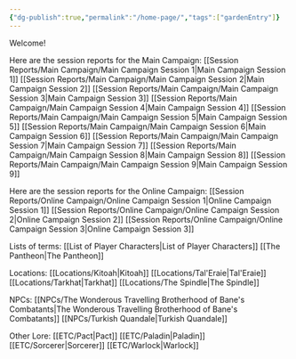 ```yaml
---
{"dg-publish":true,"permalink":"/home-page/","tags":["gardenEntry"]}
---
```


Welcome!

Here are the session reports for the Main Campaign:
[[Session Reports/Main Campaign/Main Campaign Session 1\|Main Campaign Session 1]]
[[Session Reports/Main Campaign/Main Campaign Session 2\|Main Campaign Session 2]]
[[Session Reports/Main Campaign/Main Campaign Session 3\|Main Campaign Session 3]]
[[Session Reports/Main Campaign/Main Campaign Session 4\|Main Campaign Session 4]]
[[Session Reports/Main Campaign/Main Campaign Session 5\|Main Campaign Session 5]]
[[Session Reports/Main Campaign/Main Campaign Session 6\|Main Campaign Session 6]]
[[Session Reports/Main Campaign/Main Campaign Session 7\|Main Campaign Session 7]]
[[Session Reports/Main Campaign/Main Campaign Session 8\|Main Campaign Session 8]]
[[Session Reports/Main Campaign/Main Campaign Session 9\|Main Campaign Session 9]]

Here are the session reports for the Online Campaign:
[[Session Reports/Online Campaign/Online Campaign Session 1\|Online Campaign Session 1]]
[[Session Reports/Online Campaign/Online Campaign Session 2\|Online Campaign Session 2]]
[[Session Reports/Online Campaign/Online Campaign Session 3\|Online Campaign Session 3]]

Lists of terms:
[[List of Player Characters\|List of Player Characters]]
[[The Pantheon\|The Pantheon]]

Locations:
[[Locations/Kitoah\|Kitoah]]
[[Locations/Tal'Eraie\|Tal'Eraie]]
[[Locations/Tarkhat\|Tarkhat]]
[[Locations/The Spindle\|The Spindle]]

NPCs:
[[NPCs/The Wonderous Travelling Brotherhood of Bane's Combatants\|The Wonderous Travelling Brotherhood of Bane's Combatants]]
[[NPCs/Turkish Quandale\|Turkish Quandale]]

Other Lore:
[[ETC/Pact\|Pact]]
[[ETC/Paladin\|Paladin]]
[[ETC/Sorcerer\|Sorcerer]]
[[ETC/Warlock\|Warlock]]
